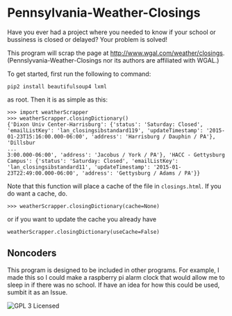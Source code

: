 # Pennsylvania-Weather-Closings
Have you ever had a project where you needed to know if your school or bussiness is closed or delayed? Your problem is solved!

This program will scrap the page at http://www.wgal.com/weather/closings. (Pennslyvania-Weather-Closings nor its authors are affiliated with WGAL.)

To get started, first run the following to command:
```
pip2 install beautifulsoup4 lxml
```
as root. Then it is as simple as this:
```
>>> import weatherScrapper
>>> weatherScrapper.closingDictionary()
{'Dixon Univ Center-Harrisburg': {'status': 'Saturday: Closed', 'emailListKey': 'lan_closingsibstandard119', 'updateTimestamp': '2015-01-23T15:16:00.000-06:00', 'address': 'Harrisburg / Dauphin / PA'}, 'Dillsbur
...
3:00.000-06:00', 'address': 'Jacobus / York / PA'}, 'HACC - Gettysburg Campus': {'status': 'Saturday: Closed', 'emailListKey': 'lan_closingsibstandard11', 'updateTimestamp': '2015-01-23T22:49:00.000-06:00', 'address': 'Gettysburg / Adams / PA'}}
```

Note that this function will place a cache of the file in `closings.html`. If you do want a cache, do.
```
>>> weatherScrapper.closingDictionary(cache=None)
```

or if you want to update the cache you already have

```
weatherScrapper.closingDictionary(useCache=False)
```

## Noncoders
This program is designed to be included in other programs. For example, I made this so I could make a raspberry pi alarm  clock that would allow me to sleep in if there was no school. If have an idea for how this could be used, sumbit it as an Issue.

![GPL 3 Licensed](https://www.gnu.org/graphics/gplv3-127x51.png)
